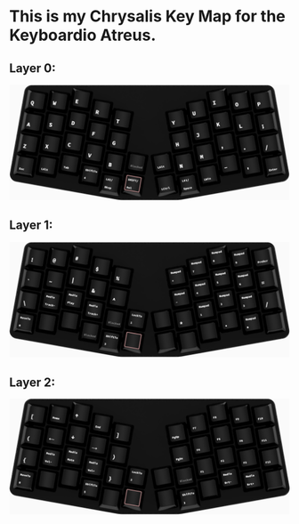 # This is my Chrysalis Key Map for the Keyboardio Atreus.
## Layer 0:
![Layer 0](images/layer-0.png) 
## Layer 1:
![Layer 1](images/layer-1.png)
## Layer 2:
![Layer 2](images/layer-2.png)
